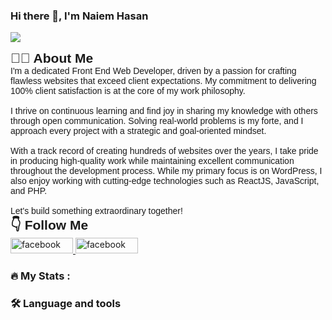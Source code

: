 ### Hi there 👋, I'm Naiem Hasan
![](https://s13.gifyu.com/images/S0O27.png)
<div>
    <h2 style="margin: 0;font-family: Arial, Helvetica, sans-serif;">👩‍💻  About Me</h2>
    <p style="margin: 0;font-family: Arial, Helvetica, sans-serif;">I'm a dedicated Front End Web Developer, driven by a passion for crafting flawless websites that exceed client expectations. My commitment to delivering 100% client satisfaction is at the core of my work philosophy.<br><br>I thrive on continuous learning and find joy in sharing my knowledge with others through open communication. Solving real-world problems is my forte, and I approach every project with a strategic and goal-oriented mindset.<br><br>With a track record of creating hundreds of websites over the years, I take pride in producing high-quality work while maintaining excellent communication throughout the development process. While my primary focus is on WordPress, I also enjoy working with cutting-edge technologies such as ReactJS, JavaScript, and PHP.<br><br>Let's build something extraordinary together!</p>
</div>
<div>
    <h2 style="margin: 0;font-family: Arial, Helvetica, sans-serif;">👇 Follow Me</h2>
    <a href="https://www.linkedin.com/in/naiemjoy1/" target="_blank">
        <img src="https://img.shields.io/static/v1?message=LinkedIn&logo=linkedin&label=&color=0077B5&logoColor=white&labelColor=&style=for-the-badge" alt="facebook" width = "100px" height = "25px">
    </a>
    <a href="https://twitter.com/Naiem1joy" target="_blank">
        <img src="https://img.shields.io/static/v1?message=Twitter&logo=twitter&label=&color=1DA1F2&logoColor=white&labelColor=&style=for-the-badge" alt="facebook" width = "100px" height = "25px">
    </a>
    
</div>

<h3 align="left">🔥   My Stats :</h3>

<h3 align="left">🛠 Language and tools</h3>



